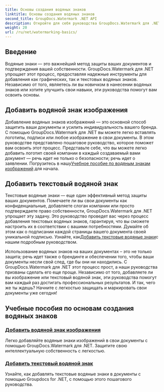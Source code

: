 ```yaml
---
title: Основы создания водяных знаков
linktitle: Основы создания водяных знаков
second_title: GroupDocs.Watermark .NET API
description: Откройте для себя руководства GroupDocs.Watermark для .NET, позволяющие легко добавлять изображения и текстовые водяные знаки. Защитите свои документы с помощью этих простых в использовании руководств.
weight: 20
url: /ru/net/watermarking-basics/
---
```

## Введение
Водяные знаки — это важнейший метод защиты ваших документов и подтверждения вашей собственности. GroupDocs.Watermark для .NET упрощает этот процесс, предоставляя надежные инструменты для добавления как графических, так и текстовых водяных знаков. Независимо от того, являетесь ли вы новичком в нанесении водяных знаков или хотите улучшить свои навыки, эти руководства помогут вам освоить основы.

## Добавить водяной знак изображения

Добавление водяных знаков изображений — это основной способ защитить ваши документы и усилить индивидуальность вашего бренда. С помощью GroupDocs.Watermark для .NET вы можете легко вставлять логотипы, подписи или любое изображение в свои документы. В этом руководстве представлено пошаговое руководство, которое поможет вам освоить этот процесс. Представьте себе, что вы можете легко добавить логотип своей компании в каждый создаваемый вами документ — речь идет не только о безопасности; речь идет о заявлении. Погрузитесь в нашу[Учебное пособие по водяным знакам изображений](./add-image-watermark/) для начала.

## Добавить текстовый водяной знак

 Текстовые водяные знаки — еще один эффективный метод защиты ваших документов. Помечаете ли вы свои документы как конфиденциальные, добавляете слоган компании или просто подтверждаете право собственности, GroupDocs.Watermark для .NET упрощает эту задачу. Это руководство проведет вас через процесс добавления текстовых водяных знаков, гарантируя, что вы сможете настроить их в соответствии с вашими потребностями. Думайте об этом как о подписании каждой страницы вашего документа своей уникальной подписью. Узнайте, как[Добавить текстовые водяные знаки](./add-text-watermark/)с нашим подробным руководством.

Использование водяных знаков на ваших документах – это не только защита; речь идет также о брендинге и обеспечении того, чтобы ваши документы несли свой след, где бы они ни находились. С GroupDocs.Watermark для .NET этот процесс прост, а наши руководства призваны сделать его еще проще. Независимо от того, добавляете ли вы изображение или текстовый водяной знак, эти руководства помогут вам каждый раз достигать профессиональных результатов. И так, чего же ты ждешь? Начните с легкостью защищать и маркировать свои документы уже сегодня!

## Учебные пособия по основам создания водяных знаков
### [Добавить водяной знак изображения](./add-image-watermark/)
Легко добавляйте водяные знаки изображений в свои документы с помощью GroupDocs.Watermark для .NET. Защитите свою интеллектуальную собственность с легкостью.
### [Добавить текстовый водяной знак](./add-text-watermark/)
Узнайте, как добавлять текстовые водяные знаки в документы с помощью Groupdocs for .NET, с помощью этого пошагового руководства.